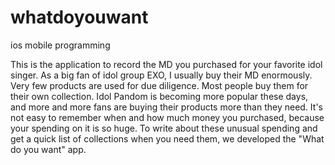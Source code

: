 # whatdoyouwant
ios mobile programming


This is the application to record the MD you purchased for your favorite idol singer.
As a big fan of idol group EXO, I usually buy their MD enormously.
Very few products are used for due diligence. Most people buy them for their own collection.
Idol Pandom is becoming more popular these days, and more and more fans are buying their products more than they need.
It's not easy to remember when and how much money you purchased, because your spending on it is so huge.
To write about these unusual spending and get a quick list of collections when you need them, we developed the "What do you want" app.
